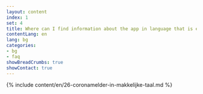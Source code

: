```yaml
---
layout: content
index: 1
set: 4
title: Where can I find information about the app in language that is easy to understand?
contentLang: en
lang: bg
categories:
- bg
- faq
showBreadCrumbs: true
showContact: true
---
```

{% include content/en/26-coronamelder-in-makkelijke-taal.md %}
